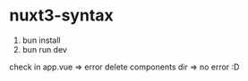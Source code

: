 # nuxt3-syntax


1. bun install
2. bun run dev

check in app.vue => error
delete components dir => no error :D
